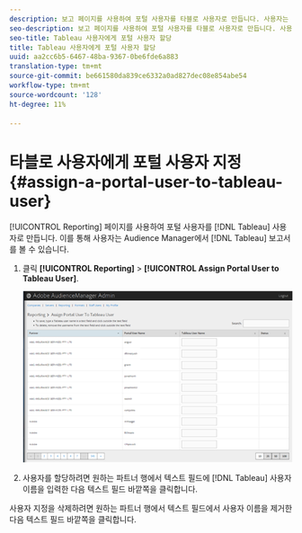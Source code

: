```yaml
---
description: 보고 페이지를 사용하여 포털 사용자를 타블로 사용자로 만듭니다. 사용자는 Audience Manager에서 타블로 보고서를 볼 수 있습니다.
seo-description: 보고 페이지를 사용하여 포털 사용자를 타블로 사용자로 만듭니다. 사용자는 Audience Manager에서 타블로 보고서를 볼 수 있습니다.
seo-title: Tableau 사용자에게 포털 사용자 할당
title: Tableau 사용자에게 포털 사용자 할당
uuid: aa2cc6b5-6467-48ba-9367-0be6fde6a883
translation-type: tm+mt
source-git-commit: be661580da839ce6332a0ad827dec08e854abe54
workflow-type: tm+mt
source-wordcount: '128'
ht-degree: 11%

---
```



# 타블로 사용자에게 포털 사용자 지정 {#assign-a-portal-user-to-tableau-user}

<!-- t_tabeau.xml -->

[!UICONTROL Reporting] 페이지를 사용하여 포털 사용자를 [!DNL Tableau] 사용자로 만듭니다. 이를 통해 사용자는 Audience Manager에서 [!DNL Tableau] 보고서를 볼 수 있습니다.

1. 클릭 **[!UICONTROL Reporting]** > **[!UICONTROL Assign Portal User to Tableau User]**.

   ![](assets/tableau.png)

1. 사용자를 할당하려면 원하는 파트너 행에서 텍스트 필드에 [!DNL Tableau] 사용자 이름을 입력한 다음 텍스트 필드 바깥쪽을 클릭합니다.

사용자 지정을 삭제하려면 원하는 파트너 행에서 텍스트 필드에서 사용자 이름을 제거한 다음 텍스트 필드 바깥쪽을 클릭합니다.
